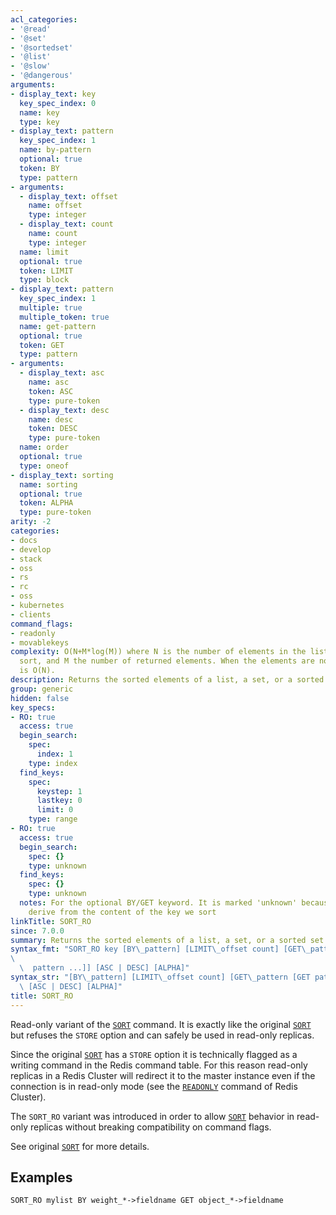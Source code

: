 ```yaml
---
acl_categories:
- '@read'
- '@set'
- '@sortedset'
- '@list'
- '@slow'
- '@dangerous'
arguments:
- display_text: key
  key_spec_index: 0
  name: key
  type: key
- display_text: pattern
  key_spec_index: 1
  name: by-pattern
  optional: true
  token: BY
  type: pattern
- arguments:
  - display_text: offset
    name: offset
    type: integer
  - display_text: count
    name: count
    type: integer
  name: limit
  optional: true
  token: LIMIT
  type: block
- display_text: pattern
  key_spec_index: 1
  multiple: true
  multiple_token: true
  name: get-pattern
  optional: true
  token: GET
  type: pattern
- arguments:
  - display_text: asc
    name: asc
    token: ASC
    type: pure-token
  - display_text: desc
    name: desc
    token: DESC
    type: pure-token
  name: order
  optional: true
  type: oneof
- display_text: sorting
  name: sorting
  optional: true
  token: ALPHA
  type: pure-token
arity: -2
categories:
- docs
- develop
- stack
- oss
- rs
- rc
- oss
- kubernetes
- clients
command_flags:
- readonly
- movablekeys
complexity: O(N+M*log(M)) where N is the number of elements in the list or set to
  sort, and M the number of returned elements. When the elements are not sorted, complexity
  is O(N).
description: Returns the sorted elements of a list, a set, or a sorted set.
group: generic
hidden: false
key_specs:
- RO: true
  access: true
  begin_search:
    spec:
      index: 1
    type: index
  find_keys:
    spec:
      keystep: 1
      lastkey: 0
      limit: 0
    type: range
- RO: true
  access: true
  begin_search:
    spec: {}
    type: unknown
  find_keys:
    spec: {}
    type: unknown
  notes: For the optional BY/GET keyword. It is marked 'unknown' because the key names
    derive from the content of the key we sort
linkTitle: SORT_RO
since: 7.0.0
summary: Returns the sorted elements of a list, a set, or a sorted set.
syntax_fmt: "SORT_RO key [BY\_pattern] [LIMIT\_offset count] [GET\_pattern [GET
\
  \  pattern ...]] [ASC | DESC] [ALPHA]"
syntax_str: "[BY\_pattern] [LIMIT\_offset count] [GET\_pattern [GET pattern ...]]\
  \ [ASC | DESC] [ALPHA]"
title: SORT_RO
---
```

Read-only variant of the [`SORT`](/commands/sort) command. It is exactly like the original [`SORT`](/commands/sort) but refuses the `STORE` option and can safely be used in read-only replicas.

Since the original [`SORT`](/commands/sort) has a `STORE` option it is technically flagged as a writing command in the Redis command table. For this reason read-only replicas in a Redis Cluster will redirect it to the master instance even if the connection is in read-only mode (see the [`READONLY`](/commands/readonly) command of Redis Cluster).

The `SORT_RO` variant was introduced in order to allow [`SORT`](/commands/sort) behavior in read-only replicas without breaking compatibility on command flags.

See original [`SORT`](/commands/sort) for more details.

## Examples

```
SORT_RO mylist BY weight_*->fieldname GET object_*->fieldname
```
